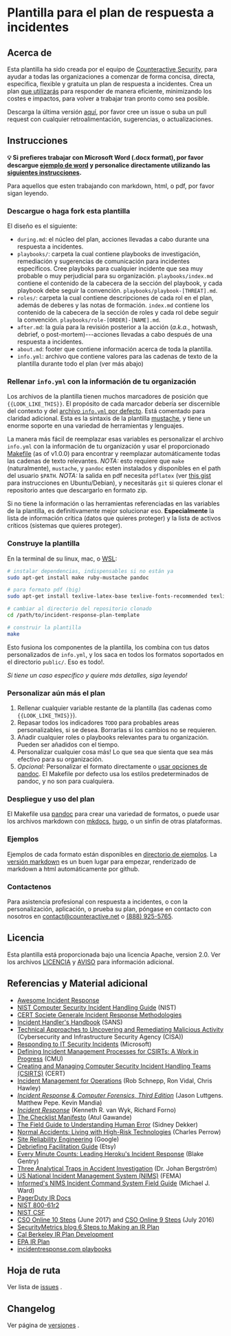 # Plantilla para el plan de respuesta a incidentes

## Acerca de

Esta plantilla ha sido creada por el equipo de [Counteractive Security](https://www.counteractive.net/), para ayudar a todas las organizaciones a comenzar de forma concisa, directa, especifica, flexible y gratuita un plan de respuesta a incidentes. Crea un plan [que utilizarás](https://www.counteractive.net/posts/an-ir-plan-you-will-use/) para responder de manera eficiente, minimizando los costes e impactos, para volver a trabajar tran pronto como sea posible.

Descarga la última versión [aquí](https://github.com/counteractive/incident-response-plan-template/releases/latest), por favor cree un issue o suba un pull request con cualquier retroalimentación, sugerencias, o actualizaciones. 

## Instrucciones

**💡 Si prefieres trabajar con Microsoft Word (.docx format), por favor descargue [ejemplo de word](examples/plan.docx) y personalice directamente utilizando las [siguientes instrucciones](#personalizar-aún-más-el-plan).** 

Para aquellos que esten trabajando con markdown, html, o pdf, por favor sigan leyendo.

### Descargue o haga fork esta plantilla

El diseño es el siguiente:

* `during.md`: el núcleo del plan, acciones llevadas a cabo durante una respuesta a incidentes.
* `playbooks/`: carpeta la cual contiene playbooks de investigación, remediación y sugerencias de comunicación para incidentes específicos. Cree playboks para cualquier incidente que sea muy probable o muy perjudicial para su organización. `playbooks/index.md` contiene el contenido de la cabecera de la sección del playbook, y cada playbook debe seguir la convención. `playbooks/playbook-[THREAT].md`.
* `roles/`: carpeta la cual contiene descripciones de cada rol en el plan, además de deberes y las notas de formación. `index.md` contiene los contenido de la cabecera de la sección de roles y cada rol debe seguir la convención. `playbooks/role-[ORDER]-[NAME].md`.
* `after.md`: la guía para la revisión posterior a la acción (_a.k.a._, hotwash, debrief, o post-mortem)---acciones llevadas a cabo después de una respuesta a incidentes.
* `about.md`: footer que contiene información acerca de toda la plantilla.
* `info.yml`: archivo que contiene valores para las cadenas de texto de la plantilla durante todo el plan (ver más abajo)

### Rellenar `info.yml` con la información de tu organización

Los archivos de la plantilla tienen muchos marcadores de posición que `{{LOOK_LIKE_THIS}}`. El propósito de cada marcador debería ser discernible del contexto y del [archivo `info.yml` por defecto](./info.yml). Está comentado para claridad adicional. Esta es la sintaxis de la plantilla [mustache](https://mustache.github.io/), y tiene un enorme soporte en una variedad de herramientas y lenguajes.  

La manera más fácil de reemplazar esas variables es personalizar el archivo `info.yml` con la información de tu organización y usar el proporcionado [Makefile](https://en.wikipedia.org/wiki/Make_(software)) (as of v1.0.0) para encontrar y reemplazar automáticamente todas las cadenas de texto relevantes.  _NOTA:_ esto requiere que `make` (naturalmente), `mustache`, y `pandoc` esten instalados y disponibles en el path del usuario `$PATH`. _NOTA:_ la salida en pdf necesita `pdflatex` (ver [this gist](https://gist.github.com/rain1024/98dd5e2c6c8c28f9ea9d) para instrucciones en Ubuntu/Debian), y necesitarás `git` si quieres clonar el repositorio antes que descargarlo en formato zip.

Si no tiene la información o las herramientas referenciadas en las variables de la plantilla, es definitivamente mejor solucionar eso. **Especialmente** la lista de información crítica (datos que quieres proteger) y la lista de activos críticos (sistemas que quieres proteger).

### Construye la plantilla

En la terminal de su linux, mac, o [WSL](https://docs.microsoft.com/en-us/windows/wsl/faq):

```bash
# instalar dependencias, indispensables si no están ya
sudo apt-get install make ruby-mustache pandoc

# para formato pdf (big)
sudo apt-get install texlive-latex-base texlive-fonts-recommended texlive-fonts-extra texlive-latex-extra

# cambiar al directorio del repositorio clonado
cd /path/to/incident-response-plan-template

# construir la plantilla
make
```

Esto fusiona los componentes de la plantilla, los combina con tus datos personalizados de `info.yml`, y los saca en todos los formatos soportados en el directorio `public/`. Eso es todo!.

*Si tiene un caso específico y quiere más detalles, siga leyendo!*

### Personalizar aún más el plan

1. Rellenar cualquier variable restante de la plantilla (las cadenas como `{{LOOK_LIKE_THIS}}`).
1. Repasar todos los indicadores `TODO` para probables areas personalizables, si se desea.  Borrarlas si los cambios no se requieren.
1. Añadir cualquier roles o playbooks relevantes para tu organización. Pueden ser añadidos con el tiempo.
1. Personalizar cualquier cosa más! Lo que sea que sienta que sea más efectivo para su organización.
1. _Opcional:_ Personalizar el formato directamente o [usar opciones de pandoc](https://learnbyexample.github.io/customizing-pandoc/). El Makefile por defecto usa los estilos predeterminados de pandoc, y no son para cualquiera.

### Despliegue y uso del plan

El Makefile usa [pandoc](https://pandoc.org) para crear una variedad de formatos, o puede usar los archivos markdown con [mkdocs](http://www.mkdocs.org/), [hugo](https://gohugo.io/), o un sinfín de otras plataformas.

### Ejemplos

Ejemplos de cada formato están disponibles en [directorio de ejemplos](./examples). La [versión markdown](./examples/plan.md) es un buen lugar para empezar, renderizado de markdown a html automáticamente por github.

### Contactenos 

Para asistencia profesional con respuesta a incidentes, o con la personalización, aplicación, o prueba su plan, póngase en contacto con nosotros en contact@counteractive.net o [(888) 925-5765](tel:+18889255765).

## Licencia

Esta plantilla está proporcionada bajo una licencia Apache, version 2.0. Ver los archivos [LICENCIA](./LICENSE) y [AVISO](./NOTICE) para información adicional.

## Referencias y Material adicional

* [Awesome Incident Response](https://github.com/meirwah/awesome-incident-response)
* [NIST Computer Security Incident Handling Guide](http://nvlpubs.nist.gov/nistpubs/SpecialPublications/NIST.SP.800-61r2.pdf) (NIST)
* [CERT Societe Generale Incident Response Methodologies](https://github.com/certsocietegenerale/IRM/tree/master/EN)
* [Incident Handler's Handbook](https://www.sans.org/reading-room/whitepapers/incident/incident-handlers-handbook-33901) (SANS)
* [Technical Approaches to Uncovering and Remediating Malicious Activity](https://us-cert.cisa.gov/ncas/alerts/aa20-245a) (Cybersecurity and Infrastructure Security Agency (CISA))
* [Responding to IT Security Incidents](https://technet.microsoft.com/en-us/library/cc700825.aspx) (Microsoft)
* [Defining Incident Management Processes for CSIRTs: A Work in Progress](http://resources.sei.cmu.edu/library/asset-view.cfm?assetid=7153) (CMU)
* [Creating and Managing Computer Security Incident Handling Teams (CSIRTS)](https://www.first.org/conference/2008/papers/killcrece-georgia-slides.pdf) (CERT)
* [Incident Management for Operations](http://shop.oreilly.com/product/0636920036159.do) (Rob Schnepp, Ron Vidal, Chris Hawley)
* [_Incident Response & Computer Forensics, Third Edition_](http://a.co/cUkFzMh) (Jason Luttgens. Matthew Pepe. Kevin Mandia)
* [_Incident Response_](http://shop.oreilly.com/product/9780596001308.do) (Kenneth R. van Wyk, Richard Forno)
* [The Checklist Manifesto](http://atulgawande.com/book/the-checklist-manifesto/) (Atul Gawande)
* [The Field Guide to Understanding Human Error](https://www.amazon.com/Field-Guide-Understanding-Human-Error/dp/0754648265) (Sidney Dekker)
* [Normal Accidents: Living with High-Risk Technologies](https://www.amazon.com/Normal-Accidents-Living-High-Risk-Technologies/dp/0691004129) (Charles Perrow)
* [Site Reliability Engineering](https://landing.google.com/sre/book.html) (Google)
* [Debriefing Facilitation Guide](http://extfiles.etsy.com/DebriefingFacilitationGuide.pdf) (Etsy)
* [Every Minute Counts: Leading Heroku's Incident Response](https://www.heavybit.com/library/video/every-minute-counts-coordinating-herokus-incident-response/) (Blake Gentry)
* [Three Analytical Traps in Accident Investigation](https://www.youtube.com/watch?v=TqaFT-0cY7U) (Dr. Johan Bergström)
* [US National Incident Management System (NIMS)](https://www.fema.gov/national-incident-management-system) (FEMA)
* [Informed's NIMS Incident Command System Field Guide](https://www.amazon.com/gp/product/1284038408) (Michael J. Ward)
* [PagerDuty IR Docs](https://response.pagerduty.com/)
* [NIST 800-61r2](http://nvlpubs.nist.gov/nistpubs/SpecialPublications/NIST.SP.800-61r2.pdf)
* [NIST CSF](https://www.nist.gov/cyberframework)
* [CSO Online 10 Steps](https://www.csoonline.com/article/3203705/security/10-steps-for-a-successful-incident-response-plan.html) (June 2017) and [CSO Online 9 Steps](https://www.csoonline.com/article/3099684/disaster-recovery/9-steps-for-a-successful-incident-response-plan.html) (July 2016)
* [SecurityMetrics blog 6 Steps to Making an IR Plan](http://blog.securitymetrics.com/2017/01/6-steps-to-making-incident-response-plan.html)
* [Cal Berkeley IR Plan Development](https://security.berkeley.edu/incident-response-planning-guideline)
* [EPA IR Plan](https://www.epa.gov/sites/production/files/2016-01/documents/cio_2150-p-08.2.pdf)
* [incidentresponse.com playbooks](https://www.incidentresponse.com/playbooks/)

## Hoja de ruta

Ver lista de [issues](https://github.com/counteractive/incident-response-plan-template/issues) .

## Changelog

Ver página de [versiones](https://github.com/counteractive/incident-response-plan-template/releases) .

